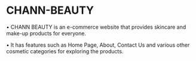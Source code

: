 # CHANN-BEAUTY
•	CHANN BEAUTY is an e-commerce website that provides skincare and make-up products for everyone.


•	It has features such as Home Page, About, Contact Us and various other cosmetic categories for exploring the products.
